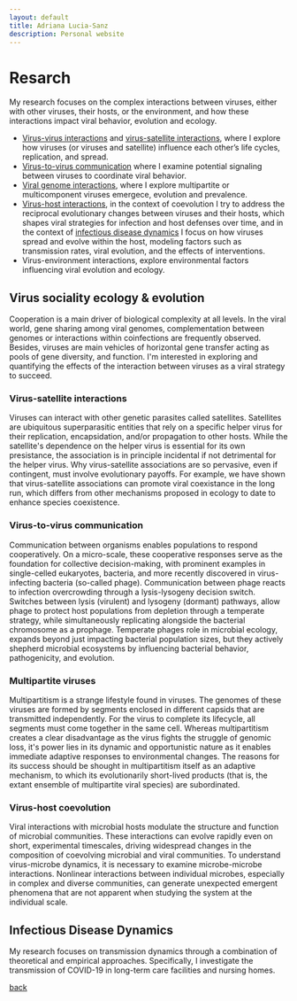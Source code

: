 ```yaml
---
layout: default
title: Adriana Lucia-Sanz
description: Personal website
---
```


# Resarch
My research focuses on the complex interactions between viruses, either with other viruses, their hosts, or the environment, and how these interactions impact viral behavior, evolution and ecology.
* [Virus-virus interactions](#virus-sociality-ecology-&-evolution) and [virus-satellite interactions](#virus-satellite-interactions), where I explore how viruses (or viruses and satellite) influence each other’s life cycles, replication, and spread.
* [Virus-to-virus communication](#virus-to-virus-communication) where I examine potential signaling between viruses to coordinate viral behavior.  
* [Viral genome interactions](#multipartite-viruses), where I explore multipartite or multicomponent viruses emergece, evolution and prevalence.
* [Virus-host interactions](#virus-host-coevolution), in the context of coevolution I try to address the reciprocal evolutionary changes between viruses and their hosts, which shapes viral strategies for infection and host defenses over time, and in the context of [infectious disease dynamics](#infectious-disease-dynamics) I focus on how viruses spread and evolve within the host, modeling factors such as transmission rates, viral evolution, and the effects of interventions.
* Virus-environment interactions, explore environmental factors influencing viral evolution and ecology.

## Virus sociality ecology & evolution
Cooperation is a main driver of biological complexity at all levels. In the viral world, gene sharing among viral genomes, complementation between genomes or interactions within coinfections are frequently observed. Besides, viruses are main vehicles of horizontal gene transfer acting as pools of gene diversity, and function.  I'm interested in exploring and quantifying the effects of the interaction between viruses as a viral strategy to succeed.

### Virus-satellite interactions
Viruses can interact with other genetic parasites called satellites. Satellites are ubiquitous superparasitic entities that rely on a specific helper virus for their replication, encapsidation, and/or propagation to other hosts. While the satellite's dependence on the helper virus is essential for its own presistance, the association is in principle incidental if not detrimental for the helper virus. Why virus-satellite associations are so pervasive, even if contingent, must involve evolutionary payoffs. For example, we have shown that virus-satellite associations can promote viral coexistance in the long run, which differs from other mechanisms proposed in ecology to date to enhance species coexistence. 

### Virus-to-virus communication
Communication between organisms enables populations to respond cooperatively. On a micro-scale, these cooperative responses serve as the foundation for collective decision-making, with prominent examples in single-celled eukaryotes, bacteria, and more recently discovered in virus-infecting bacteria (so-called phage). Communication between phage reacts to infection overcrowding through a lysis-lysogeny decision switch. Switches between lysis (virulent) and lysogeny (dormant) pathways, allow phage to protect host populations from depletion through a temperate strategy, while simultaneously replicating alongside the bacterial chromosome as a prophage. Temperate phages role in microbial ecology, expands beyond just impacting bacterial population sizes, but they actively shepherd microbial ecosystems by influencing bacterial behavior, pathogenicity, and evolution. 

### Multipartite viruses 
Multipartitism is a strange lifestyle found in viruses. The genomes of these viruses are formed by segments enclosed in different capsids that are transmitted independently. For the virus to complete its lifecycle, all segments must come together in the same cell. Whereas multipartitism creates a clear disadvantage as the virus fights the struggle of genomic loss, it's power lies in its dynamic and opportunistic nature as it enables immediate adaptive responses to environmental changes. The reasons for its success should be shought in multipartitism itself as an adaptive mechanism, to which its evolutionarily short-lived products (that is, the extant ensemble of multipartite viral species) are subordinated. 

### Virus-host coevolution
Viral interactions with microbial hosts modulate the structure and function of microbial communities. These interactions can evolve rapidly even on short, experimental timescales, driving widespread changes in the composition of coevolving microbial and viral communities. To understand virus-microbe dynamics, it is necessary to examine microbe-microbe interactions. Nonlinear interactions between individual microbes, especially in complex and diverse communities, can generate unexpected emergent phenomena that are not apparent when studying the system at the individual scale.

## Infectious Disease Dynamics
My research focuses on transmission dynamics through a combination of theoretical and empirical approaches. Specifically, I investigate the transmission of COVID-19 in long-term care facilities and nursing homes.

[back](./)
